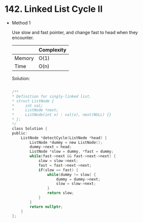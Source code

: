 # 142. Linked List Cycle II 
- Method 1

    Use slow and fast pointer, and change fast to head when they encounter.

    | |   Complexity  |
    | ----------- | ----------- | 
    |  Memory     | O(1) | 
    |      Time       |  O(n) | 


    Solution:

    ``` h

    /**
    * Definition for singly-linked list.
    * struct ListNode {
    *     int val;
    *     ListNode *next;
    *     ListNode(int x) : val(x), next(NULL) {}
    * };
    */
    class Solution {
    public:
        ListNode *detectCycle(ListNode *head) {
            ListNode *dummy = new ListNode();
            dummy->next = head;
            ListNode *slow = dummy, *fast = dummy;
            while(fast->next && fast->next->next) {
                slow = slow->next;
                fast = fast->next->next;
                if(slow == fast) {
                    while(dummy != slow) {
                        dummy = dummy->next;
                        slow = slow->next;
                    }
                    return slow;
                }
            }
            return nullptr;
        }
    };

    ```

<!-- - Method 2

    This is another method.

    | |   Complexity  |
    | ----------- | ----------- | 
    |  Memory     | O(n) | 
    |      Time       |  O(n) | 


    Solution:

    ``` h



    ```

- Additional Knowledge:
       
    Here are some additional knowledge.



<br> -->